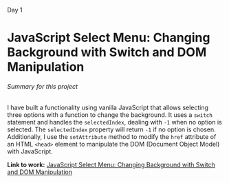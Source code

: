 Day 1

# JavaScript Select Menu: Changing Background with Switch and DOM Manipulation


###### Summary for this project 
I have built a functionality using vanilla JavaScript that allows selecting three options with a function to change the background. It uses a `````switch````` statement and handles the `selectedIndex`, dealing with `-1` when no option is selected. The `selectedIndex` property will return `-1` if no option is chosen. Additionally, I use the `setAttribute` method to modify the `href` attribute of an HTML `<head>` element to manipulate the DOM (Document Object Model) with JavaScript.

**Link to work:** [JavaScript Select Menu: Changing Background with Switch and DOM Manipulation](https://arduino731.github.io/100daysofcode/day1/)

